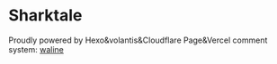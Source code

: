 # Sharktale
Proudly powered by Hexo&amp;volantis&amp;Cloudflare Page&amp;Vercel
comment system: [waline](https://waline.js.org/guide/get-started.html) 

